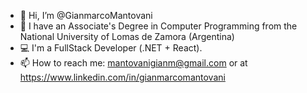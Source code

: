 - 👋 Hi, I’m @GianmarcoMantovani
- 🌱 I have an Associate's Degree in Computer Programming from the National University of Lomas de Zamora (Argentina)
- 💻 I'm a FullStack Developer (.NET + React). 
- 📫 How to reach me: mantovanigianm@gmail.com or at https://www.linkedin.com/in/gianmarcomantovani
